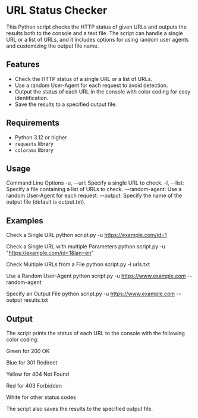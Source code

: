 # URL Status Checker

This Python script checks the HTTP status of given URLs and outputs the results both to the console and a text file. The script can handle a single URL or a list of URLs, and it includes options for using random user agents and customizing the output file name.

## Features

- Check the HTTP status of a single URL or a list of URLs.
- Use a random User-Agent for each request to avoid detection.
- Output the status of each URL in the console with color coding for easy identification.
- Save the results to a specified output file.

## Requirements

- Python 3.12 or higher
- `requests` library
- `colorama` library


## Usage
Command Line Options
-u, --url: Specify a single URL to check.
-l, --list: Specify a file containing a list of URLs to check.
--random-agent: Use a random User-Agent for each request.
--output: Specify the name of the output file (default is output.txt).

## Examples
Check a Single URL
python script.py -u https://example.com/id=1

Check a Single URL with multiple Parameters
python script.py -u "https://example.com/id=1&lan=en"

Check Multiple URLs from a File
python script.py -l urls.txt

Use a Random User-Agent
python script.py -u https://www.example.com --random-agent

Specify an Output File
python script.py -u https://www.example.com --output results.txt



## Output
The script prints the status of each URL to the console with the following color coding:

Green for 200 OK

Blue for 301 Redirect

Yellow for 404 Not Found

Red for 403 Forbidden

White for other status codes

The script also saves the results to the specified output file.

